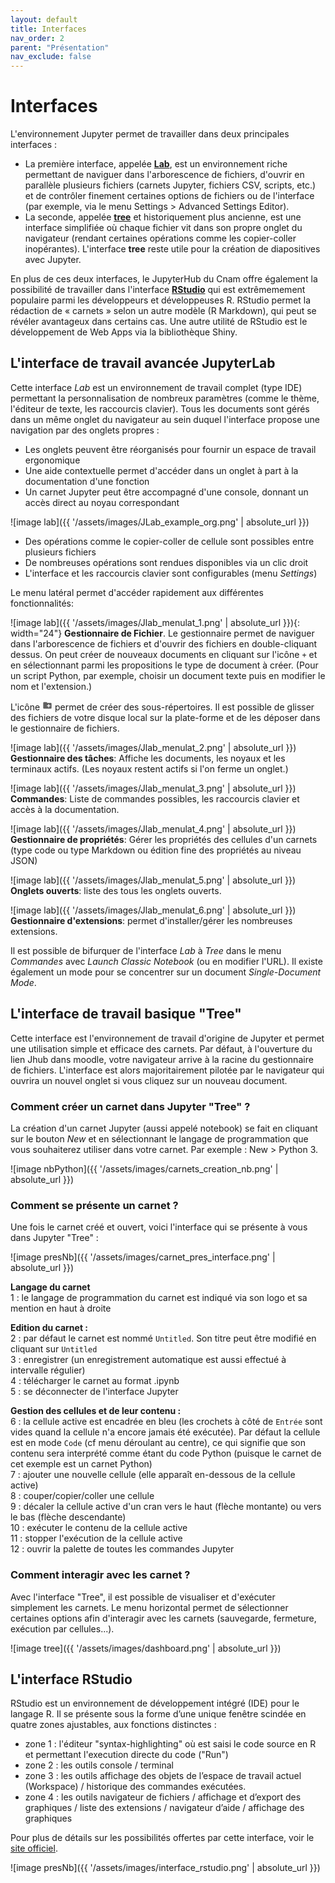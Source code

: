 ```yaml
---
layout: default
title: Interfaces
nav_order: 2
parent: "Présentation"
nav_exclude: false
---
```


# Interfaces 

L'environnement Jupyter permet de travailler dans deux principales interfaces :

- La première interface, appelée [**Lab**](#lab), est un environnement riche permettant de naviguer dans l'arborescence de fichiers, d'ouvrir en parallèle plusieurs fichiers (carnets Jupyter, fichiers CSV, scripts, etc.) et de contrôler finement certaines options de fichiers ou de l'interface (par exemple, via le menu Settings > Advanced Settings Editor).
- La seconde, appelée [**tree**](#tree) et historiquement plus ancienne, est une interface simplifiée où chaque fichier vit dans son propre onglet du navigateur (rendant certaines opérations comme les copier-coller inopérantes). L'interface **tree** reste utile pour la création de diapositives avec Jupyter.

En plus de ces deux interfaces, le JupyterHub du Cnam offre également la possibilité de travailler dans l'interface [**RStudio**](#rstudio) qui est extrêmemement populaire parmi les développeurs et développeuses R. RStudio permet la rédaction de « carnets » selon un autre modèle (R Markdown), qui peut se révéler avantageux dans certains cas. Une autre utilité de RStudio est le développement de Web Apps via la bibliothèque Shiny.

<a name="lab"></a>
## L'interface de travail avancée JupyterLab

Cette interface *Lab* est un environnement de travail complet (type IDE) permettant la
personnalisation de nombreux paramètres (comme le thème, l'éditeur de texte, les raccourcis clavier).
Tous les documents sont gérés dans un même onglet du navigateur au sein duquel l'interface
propose une navigation par des onglets propres :

* Les onglets peuvent être réorganisés pour fournir un espace de travail ergonomique
* Une aide contextuelle permet d'accéder dans un onglet à part à la documentation d'une fonction
* Un carnet Jupyter peut être accompagné d'une console, donnant un accès direct au noyau correspondant

![image lab]({{ '/assets/images/JLab_example_org.png' | absolute_url }})

* Des opérations comme le copier-coller de cellule sont possibles entre plusieurs fichiers
* De nombreuses opérations sont rendues disponibles via un clic droit
* L'interface et les raccourcis clavier sont configurables (menu *Settings*)

Le menu latéral permet d'accéder rapidement aux différentes fonctionnalités:

![image lab]({{ '/assets/images/Jlab_menulat_1.png' | absolute_url }}){: width="24"} **Gestionnaire de Fichier**.
Le gestionnaire permet de naviguer dans l'arborescence de fichiers et d'ouvrir des fichiers en double-cliquant dessus. On peut créer de nouveaux documents en cliquant sur l'icône `+` et en sélectionnant parmi les propositions le type de document à créer. (Pour un script Python, par exemple, choisir un document texte puis en modifier le nom et l'extension.)

L'icône <svg xmlns="http://www.w3.org/2000/svg" width="16" viewBox="0 0 24 24">
<g fill="#616161">
<path d="M20 6h-8l-2-2H4c-1.11 0-1.99.89-1.99 2L2 18c0 1.11.89 2 2 2h16c1.11 0 2-.89 2-2V8c0-1.11-.89-2-2-2zm-1 8h-3v3h-2v-3h-3v-2h3V9h2v3h3v2z"></path>
</g>
Sorry, your browser does not support inline SVG.
</svg> permet de créer des sous-répertoires. Il est possible de glisser des fichiers de votre disque local sur la plate-forme et de les déposer dans le gestionnaire de fichiers.

![image lab]({{ '/assets/images/Jlab_menulat_2.png' | absolute_url }}) **Gestionnaire des tâches**:
Affiche les documents, les noyaux et les terminaux actifs. (Les noyaux restent actifs si l'on ferme un onglet.)

![image lab]({{ '/assets/images/Jlab_menulat_3.png' | absolute_url }}) **Commandes**: Liste de commandes possibles, les raccourcis clavier et accès à la documentation.

![image lab]({{ '/assets/images/Jlab_menulat_4.png' | absolute_url }}) **Gestionnaire de
propriétés**: Gérer les propriétés des cellules d'un carnets (type code ou type
Markdown ou édition fine des propriétés au niveau JSON)

![image lab]({{ '/assets/images/Jlab_menulat_5.png' | absolute_url }}) **Onglets ouverts**: liste des tous les onglets ouverts.

![image lab]({{ '/assets/images/Jlab_menulat_6.png' | absolute_url }}) **Gestionnaire d'extensions**:
permet d'installer/gérer les nombreuses extensions.

Il est possible de bifurquer de l'interface *Lab* à *Tree* dans le menu *Commandes* avec *Launch Classic Notebook* (ou en modifier l'URL). Il existe également un mode pour se concentrer sur un document *Single-Document Mode*.

<a name="tree"></a>
## L'interface de travail basique "Tree"

Cette interface est l'environnement de travail d'origine de Jupyter et
permet une utilisation simple et efficace des carnets. Par défaut, à l'ouverture
du lien Jhub dans moodle, votre navigateur arrive à la racine du gestionnaire de fichiers.
L'interface est alors majoritairement pilotée par le navigateur qui ouvrira un
nouvel onglet si vous cliquez sur un nouveau document.

### Comment créer un carnet dans Jupyter "Tree" ?

La création d'un carnet Jupyter (aussi appelé notebook) se fait en cliquant sur le bouton *New* et en sélectionnant le langage de programmation que vous souhaiterez utiliser dans votre carnet. Par exemple : New > Python 3.

![image nbPython]({{ '/assets/images/carnets_creation_nb.png' | absolute_url }})

### Comment se présente un carnet ?

Une fois le carnet créé et ouvert, voici l'interface qui se présente à vous dans Jupyter "Tree" :

![image presNb]({{ '/assets/images/carnet_pres_interface.png' | absolute_url }})

**Langage du carnet**    
1 : le langage de programmation du carnet est indiqué via son logo et sa mention en haut à droite   

**Edition du carnet :**   
2 : par défaut le carnet est nommé `Untitled`. Son titre peut être modifié en cliquant sur `Untitled`  
3 : enregistrer (un enregistrement automatique est aussi effectué à intervalle régulier)  
4 : télécharger le carnet au format .ipynb    
5 : se déconnecter de l'interface Jupyter    

**Gestion des cellules et de leur contenu :**  
6 : la cellule active est encadrée en bleu (les crochets à côté de `Entrée` sont vides quand la cellule n'a encore jamais été exécutée). Par défaut la cellule est en mode `Code` (cf menu déroulant au centre), ce qui signifie que son contenu sera interprété comme étant du code Python (puisque le carnet de cet exemple est un carnet Python)  
7 : ajouter une nouvelle cellule (elle apparaît en-dessous de la cellule active)  
8 : couper/copier/coller une cellule <br>
9 : décaler la cellule active d'un cran vers le haut (flèche montante) ou vers le bas (flèche descendante)  
10 : exécuter le contenu de la cellule active   
11 : stopper l'exécution de la cellule active   
12 : ouvrir la palette de toutes les commandes Jupyter 

### Comment interagir avec les carnet ?

Avec l'interface "Tree", il est possible de visualiser et d'exécuter simplement les
carnets. Le menu horizontal permet de sélectionner certaines options afin
d'interagir avec les carnets (sauvegarde, fermeture, exécution par
cellules...).

![image tree]({{ '/assets/images/dashboard.png' | absolute_url }})

<a name="rstudio"></a>
## L'interface RStudio

RStudio est un environnement de développement intégré (IDE) pour le langage R. Il se présente sous la forme d’une unique fenêtre scindée en quatre zones ajustables, aux fonctions distinctes :
* zone 1 : l'éditeur "syntax-highlighting" où est saisi le code source en R et permettant l'execution directe du code ("Run")
* zone 2 : les outils console / terminal
* zone 3 : les outils affichage des objets de l’espace de travail actuel (Workspace) / historique des commandes exécutées.
* zone 4 : les outils navigateur de fichiers / affichage et d’export des graphiques / liste des extensions / navigateur d’aide / affichage des graphiques

Pour plus de détails sur les possibilités offertes par cette interface, voir le [site officiel](https://rstudio.com/products/rstudio/features/).

![image presNb]({{ '/assets/images/interface_rstudio.png' | absolute_url }})

